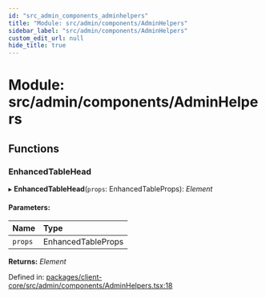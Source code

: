 ```yaml
---
id: "src_admin_components_adminhelpers"
title: "Module: src/admin/components/AdminHelpers"
sidebar_label: "src/admin/components/AdminHelpers"
custom_edit_url: null
hide_title: true
---
```


# Module: src/admin/components/AdminHelpers

## Functions

### EnhancedTableHead

▸ **EnhancedTableHead**(`props`: EnhancedTableProps): *Element*

#### Parameters:

| Name | Type |
| :------ | :------ |
| `props` | EnhancedTableProps |

**Returns:** *Element*

Defined in: [packages/client-core/src/admin/components/AdminHelpers.tsx:18](https://github.com/xr3ngine/xr3ngine/blob/2d83606b6/packages/client-core/src/admin/components/AdminHelpers.tsx#L18)
